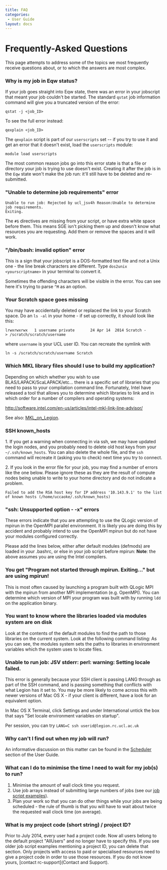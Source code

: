 ```yaml
---
title: FAQ
categories:
 - User Guide
layout: docs
---
```


# Frequently-Asked Questions

This page attempts to address some of the topics we most frequently
receive questions about, or to which the answers are most complex.

### Why is my job in Eqw status?

If your job goes straight into Eqw state, there was an error in your
jobscript that meant your job couldn't be started. The standard `qstat`
job information command will give you a truncated version of the error:

```
qstat -j <job_ID>
```

To see the full error instead:

```
qexplain <job_ID>
```

The `qexplain` script is part of our `userscripts` set -- if you try to use it and get
an error that it doesn't exist, load the `userscripts` module:

```
module load userscripts
```

The most common reason jobs go into this error state is that 
a file or directory your job is trying to use doesn't exist.
Creating it after the job is in the `Eqw` state won't make the job
run: it'll still have to be deleted and re-submitted.

### "Unable to determine job requirements" error

```
Unable to run job: Rejected by ucl_jsv4h Reason:Unable to determine job requirements.
Exiting.
```

The `#$` directives are missing from your script, or have extra white
space before them. This means SGE isn't picking them up and doesn't know
what resources you are requesting. Add them or remove the spaces and it
will work.

### "/bin/bash: invalid option" error

This is a sign that your jobscript is a DOS-formatted text file and not
a Unix one - the line break characters are different. Type `dos2unix
<yourscriptname>` in your terminal to convert it.

Sometimes the offending characters will be visible in the error. You can
see here it's trying to parse `^M` as an option.

### Your Scratch space goes missing

You may have accidentally deleted or replaced the link to your Scratch
space. Do an `ls -al` in your home - if set up correctly, it should look
like this:

```
lrwxrwxrwx   1 username private       24 Apr 14  2014 Scratch -> /scratch/scratch/username
```

where `username` is your UCL user ID. You can recreate the symlink with
```
ln -s /scratch/scratch/username Scratch
```

### Which MKL library files should I use to build my application?

Depending on which whether you wish to use BLAS/LAPACK/ScaLAPACK/etc...
there is a specific set of libraries that you need to pass to your
compilation command line. Fortunately, Intel have released a tool that
allows you to determine which libraries to link and in which order for a
number of compilers and operating systems:

<http://software.intel.com/en-us/articles/intel-mkl-link-line-advisor/>

See also: [MKL\_on\_Legion](MKL_on_Legion).

### SSH known\_hosts

1\. If you get a warning when connecting in via ssh, we may have updated the login nodes, and 
you probably need to delete old host keys from your `~/.ssh/known_hosts`. You can also delete
the whole file, and the `ssh` command will recreate it (asking you to check) next time you try to connect.

2\. If you look in the error file for your job, you may find a number of
errors like the one below. Please ignore these as they are the result of
compute nodes being unable to write to your home directory and do not
indicate a problem.

```
Failed to add the RSA host key for IP address '10.143.9.1' to the list of known hosts (/home/uccaoke/.ssh/known_hosts)
```

### "ssh: Unsupported option - -x" errors

These errors indicate that you are attempting to use the QLogic version
of mpirun in the OpenMPI parallel environment. It is likely you are
doing this by accident and probably intend to use the OpenMPI mpirun but
do not have your modules configured correctly.

Please add the lines below, either after default modules (defmods) are
loaded in your .bashrc, or else in your job script before mpirun: 
**Note**: the above assumes you are using the Intel
compilers.

### You get "Program not started through mpirun. Exiting..." but are using mpirun\!

This is most often caused by launching a program built with QLogic MPI
with the mpirun from another MPI implementation (e.g. OpenMPI). You can
determine which version of MPI your program was built with by running
`ldd` on the application
binary.

### You want to know where the libraries loaded via modules system are on disk

Look at the contents of the default modules to find the path to those
libraries on the current system. Look at the following command listing: 
As you can see, the modules system sets the paths to libraries in
environment variables which the system uses to locate files.

### Unable to run job: JSV stderr: perl: warning: Setting locale failed.

This error is generally because your SSH client is passing LANG through
as part of the SSH command, and is passing something that conflicts with
what Legion has it set to. You may be more likely to come across this
with newer versions of Mac OS X - if your client is different, have a
look for an equivalent option.

In Mac OS X Terminal, click Settings and under International untick the
box that says "Set locale environment variables on startup".

Per session, you can try `LANG=C ssh userid@legion.rc.ucl.ac.uk`

### Why can't I find out when my job will run?

An informative discussion on this matter can be 
found in the [Scheduler](The_Scheduler) section 
of the User Guide.

### What can I do to minimise the time I need to wait for my job(s) to run?

1.  Minimise the amount of wall clock time you request.
2.  Use job arrays instead of submitting large numbers of jobs (see our
    [job script examples](Example_Scripts)).
3.  Plan your work so that you can do other things while your jobs are
    being scheduled - the rule of thumb is that you will have to wait
    about twice the requested wall clock time (on average).

### What is my project code (short string) / project ID?

Prior to July 2014, every user had a project code. Now all users belong
to the default project "AllUsers" and no longer have to specify this. If
you see older job script examples mentioning a project ID, you can
delete that section. Only projects with access to paid or specialised
resources need to give a project code in order to use those resources.
If you do not know yours, [contact rc-support](Contact and Support).

